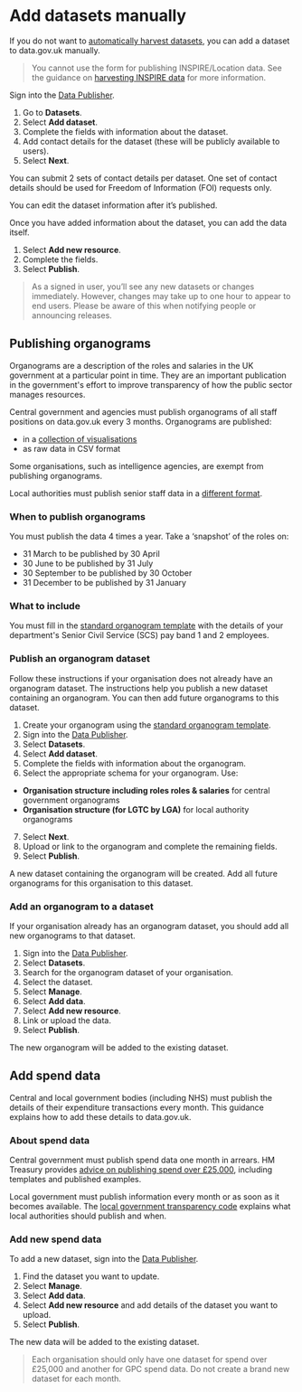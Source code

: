 # Add datasets manually

If you do not want to [automatically harvest datasets](../harvest_data), you can add a dataset to data.gov.uk manually.

>You cannot use the form for publishing INSPIRE/Location data. See the guidance on [harvesting INSPIRE data](../inspire) for more information.

Sign into the [Data Publisher](https://ckan.publishing.service.gov.uk/).

1. Go to **Datasets**.
1. Select **Add dataset**.
1. Complete the fields with information about the dataset.
1. Add contact details for the dataset (these will be publicly available to users).
1. Select **Next**.

You can submit 2 sets of contact details per dataset. One set of contact details should be used for Freedom of Information (FOI) requests only.

You can edit the dataset information after it’s published.

Once you have added information about the dataset, you can add the data itself.

1. Select **Add new resource**.
1. Complete the fields.
1. Select **Publish**.

>As a signed in user, you’ll see any new datasets or changes immediately. However, changes may take up to one hour to appear to end users. Please be aware of this when notifying people or announcing releases.

## Publishing organograms

Organograms are a description of the roles and salaries in the UK government at a particular point in time. They are an important publication in the government's effort to improve transparency of how the public sector manages resources.

Central government and agencies must publish organograms of all staff positions on data.gov.uk every 3 months. Organograms are published:

* in a [collection of visualisations](https://data.gov.uk/search?q=organogram)
* as raw data in CSV format

Some organisations, such as intelligence agencies, are exempt from publishing organograms.

Local authorities must publish senior staff data in a [different format](http://schemas.opendata.esd.org.uk/OrganisationStructure).

### When to publish organograms

You must publish the data 4 times a year. Take a ‘snapshot’ of the roles on:

- 31 March to be published by 30 April
- 30 June to be published by 31 July
- 30 September to be published by 30 October
- 31 December to be published by 31 January

### What to include

You must fill in the [standard organogram template](https://ckan.publishing.service.gov.uk/publisher-files/Blank_Organogram_Template_latest.xls) with the details of your department's Senior Civil Service (SCS) pay band 1 and 2 employees.

### Publish an organogram dataset

Follow these instructions if your organisation does not already have an organogram dataset. The instructions help you publish a new dataset containing an organogram. You can then add future organograms to this dataset.

1. Create your organogram using the [standard organogram template](https://ckan.publishing.service.gov.uk/publisher-files/Blank_Organogram_Template_latest.xls).
2. Sign into the [Data Publisher](https://ckan.publishing.service.gov.uk/).
3. Select **Datasets**.
4. Select **Add dataset**.
5. Complete the fields with information about the organogram.
6. Select the appropriate schema for your organogram. Use:
  * **Organisation structure including roles roles & salaries** for central government organograms
  * **Organisation structure (for LGTC by LGA)** for local authority organograms
7. Select **Next**.
8. Upload or link to the organogram and complete the remaining fields.
9. Select **Publish**.

A new dataset containing the organogram will be created. Add all future organograms for this organisation to this dataset.

### Add an organogram to a dataset

If your organisation already has an organogram dataset, you should add all new organograms to that dataset.

1. Sign into the [Data Publisher](https://ckan.publishing.service.gov.uk/).
1. Select **Datasets**.
1. Search for the organogram dataset of your organisation.
1. Select the dataset.
1. Select **Manage**.
1. Select **Add data**.
1. Select **Add new resource**.
1. Link or upload the data.
1. Select **Publish**.

The new organogram will be added to the existing dataset.

## Add spend data

Central and local government bodies (including NHS) must publish the details of their expenditure transactions every month. This guidance explains how to add these details to data.gov.uk.

### About spend data

Central government must publish spend data one month in arrears. HM Treasury provides [advice on publishing spend over £25,000](https://www.gov.uk/government/publications/guidance-for-publishing-spend-over-25000), including templates and published examples.

Local government must publish information every month or as soon as it becomes available. The [local government transparency code](https://www.gov.uk/government/publications/local-government-transparency-code-2015) explains what local authorities should publish and when.

### Add new spend data

To add a new dataset, sign into the [Data Publisher](https://ckan.publishing.service.gov.uk/).

1. Find the dataset you want to update.
1. Select **Manage**.
1. Select **Add data**.
1. Select **Add new resource** and add details of the dataset you want to upload.
1. Select **Publish**.

The new data will be added to the existing dataset.

>Each organisation should only have one dataset for spend over £25,000 and another for GPC spend data. Do not create a brand new dataset for each month.
